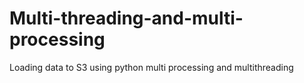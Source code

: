 # Multi-threading-and-multi-processing
Loading data to S3 using python multi processing and multithreading
